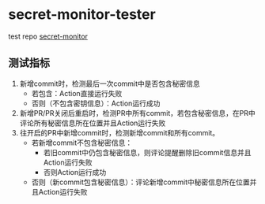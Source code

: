 <!--
 * @Author: LetMeFly
 * @Date: 2025-01-28 14:59:48
 * @LastEditors: LetMeFly.xyz
 * @LastEditTime: 2025-01-28 15:00:16
-->
# secret-monitor-tester

test repo [secret-monitor](https://github.com/LetMeFly666/secret-monitor)

## 测试指标

1. 新增commit时，检测最后一次commit中是否包含秘密信息
    + 若包含：Action直接运行失败
    + 否则（不包含密钥信息）：Action运行成功
2. 新增PR/PR关闭后重启时，检测PR中所有commit，若包含秘密信息，在PR中评论所有秘密信息所在位置并且Action运行失败
3. 往开启的PR中新增commit时，检测新增commit和所有commit。
    + 若新增commit不包含秘密信息：
        + 若旧commit中仍包含秘密信息，则评论提醒删除旧commit信息并且Action运行失败
        + 否则Action运行成功
    + 否则（新commit包含秘密信息）：评论新增commit中秘密信息所在位置并且Action运行失败
